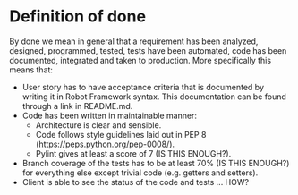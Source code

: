 # Definition of done

By done we mean in general that a requirement has been analyzed, designed, programmed, tested, tests have been automated, code has been documented, integrated and taken to production. More specifically this means that:
- User story has to have acceptance criteria that is documented by writing it in Robot Framework syntax. This documentation can be found through a link in README.md.
- Code has been written in maintainable manner:
    - Architecture is clear and sensible.
    - Code follows style guidelines laid out in PEP 8 (https://peps.python.org/pep-0008/).
    - Pylint gives at least a score of 7 (IS THIS ENOUGH?).
- Branch coverage of the tests has to be at least 70% (IS THIS ENOUGH?) for everything else except trivial code (e.g. getters and setters).
- Client is able to see the status of the code and tests ... HOW?
